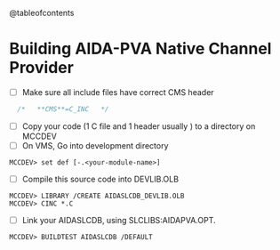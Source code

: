 @tableofcontents
# Building AIDA-PVA Native Channel Provider
 
- [ ] Make sure all include files have correct CMS header
```c
  /*   **CMS**=C_INC   */
```
- [ ] Copy your code (1 C file and 1 header usually ) to a directory on MCCDEV
- [ ] On VMS, Go into development directory
```shell
MCCDEV> set def [-.<your-module-name>] 
```
- [ ] Compile this source code into DEVLIB.OLB
```shell
MCCDEV> LIBRARY /CREATE AIDASLCDB_DEVLIB.OLB
MCCDEV> CINC *.C

```
- [ ] Link your AIDASLCDB, using SLCLIBS:AIDAPVA.OPT.
```shell
MCCDEV> BUILDTEST AIDASLCDB /DEFAULT

```
